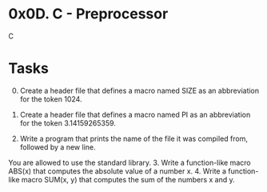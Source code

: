 # 0x0D. C - Preprocessor
C
# Tasks
0. Create a header file that defines a macro named SIZE as an abbreviation for the token 1024.
1. Create a header file that defines a macro named PI as an abbreviation for the token 3.14159265359.

2. Write a program that prints the name of the file it was compiled from, followed by a new line.

You are allowed to use the standard library.
3. Write a function-like macro ABS(x) that computes the absolute value of a number x.
4. Write a function-like macro SUM(x, y) that computes the sum of the numbers x and y.
